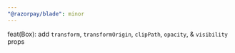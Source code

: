 ```yaml
---
"@razorpay/blade": minor
---
```


feat(Box): add `transform`, `transformOrigin`, `clipPath`, `opacity`, & `visibility` props

